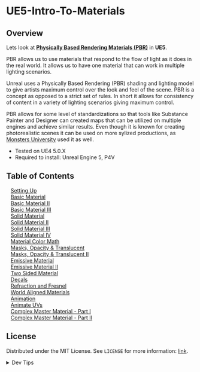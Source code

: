 # UE5-Intro-To-Materials

<!-- OVERVIEW -->
## Overview

Lets look at **[Physically Based Rendering Materials (PBR)](https://en.wikipedia.org/wiki/Physically_based_rendering)** in **UE5**.

 PBR allows us to use materials that respond to the flow of light as it does in the real world.  It allows us to have one material that can work in multiple lighting scenarios.

 Unreal uses a Physically Based Rendering (PBR) shading and lighting model to give artists maximum control over the look and feel of the scene.  PBR is a concept as opposed to a strict set of rules.  In short it allows for consistency of content in a variety of lighting scenarios giving maximum control.
 
 PBR allows for some level of standardizations so that tools like Substance Painter and Designer can created maps that can be utilized on multiple engines and achieve similar results.  Even though it is known for creating photorealistic scenes it can be used on more sylized productions, as [Monsters University](https://www.fxguide.com/featured/monsters-university-rendering-physically-based-monsters/) used it as well.
  

* Tested on UE4 5.0.X
* Required to install: Unreal Engine 5, P4V

<!-- TOC -->
## Table of Contents
<kbd></kbd> &nbsp;&nbsp; [Setting Up](setting-up/README.md#user-content-setting-up) <br>
<kbd></kbd> &nbsp;&nbsp; [Basic Material](basic/README.md#user-content-basic-material) <br>
<kbd></kbd> &nbsp;&nbsp; [Basic Material II](basic-ii/README.md#user-content-basic-material-ii) <br>
<kbd></kbd> &nbsp;&nbsp; [Basic Material III](basic-iii/README.md#user-content-basic-material-iii) <br>
<kbd></kbd> &nbsp;&nbsp; [Solid Material](solid-material/README.md#user-content-solid-material) <br>
<kbd></kbd> &nbsp;&nbsp; [Solid Material II](solid-material-ii/README.md#user-content-solid-material-ii) <br>
<kbd></kbd> &nbsp;&nbsp; [Solid Material III](solid-material-iii/README.md#user-content-solid-material-iii) <br>
<kbd></kbd> &nbsp;&nbsp; [Solid Material IV](solid-material-iv/README.md#user-content-solid-material-iv) <br>
<kbd></kbd> &nbsp;&nbsp; [Material Color Math](color-math/README.md#user-content-material-color-math) <br>
<kbd></kbd> &nbsp;&nbsp; [Masks, Opacity & Translucent](masks/README.md#user-content-masks-opacity--translucent) <br>
<kbd></kbd> &nbsp;&nbsp; [Masks, Opacity & Translucent II](translucent/README.md#user-content-masks-opacity--translucent-ii) <br>
<kbd></kbd> &nbsp;&nbsp; [Emissive Material](illumination/README.md#user-content-emissive-material) <br>
<kbd></kbd> &nbsp;&nbsp; [Emissive Material II](illumination-ii/README.md#user-content-emissive-material-ii) <br>
<kbd></kbd> &nbsp;&nbsp; [Two Sided Material](two-sided/README.md#user-content-two-sided-material) <br>
<kbd></kbd> &nbsp;&nbsp; [Decals](decals/README.md#user-content-decals) <br>
<kbd></kbd> &nbsp;&nbsp; [Refraction and Fresnel](refract/README.md#user-content-refraction-and-fresnel) <br>
<kbd></kbd> &nbsp;&nbsp; [World Aligned Materials](world-alignment/README.md#user-content-world-aligned-materials) <br>
<kbd></kbd> &nbsp;&nbsp; [Animation](animation/README.md#user-content-animation) <br>
<kbd></kbd> &nbsp;&nbsp; [Animate UVs](anim-uv/README.md#user-content-animate-uvs) <br>
<kbd></kbd> &nbsp;&nbsp; [Complex Master Material - Part I](master-material-1/README.md#user-content-complex-master-material---part-i) <br>
<kbd></kbd> &nbsp;&nbsp; [Complex Master Material - Part II](master-material-2/README.md#user-content-complex-master-material---part-ii) <br>

<!-- LICENSE -->
## License
Distributed under the MIT License. See `LICENSE` for more information: [link](LICENSE).


</p>
</details>
<details><summary>Dev Tips</summary>
make git m="add commit message"
</details>
